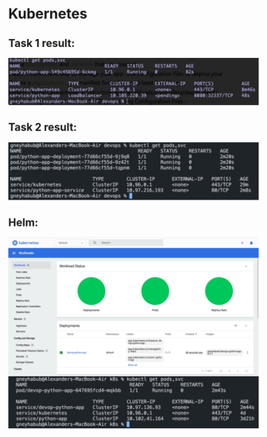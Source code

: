 # Kubernetes

## Task 1 result:

![Image1](./images/image1.jpeg)

## Task 2 result:

![Image2](./images/image2.jpeg)

## Helm:
![DB](./images/dashboard.jpeg)
![Image3](./images/image3.jpeg)